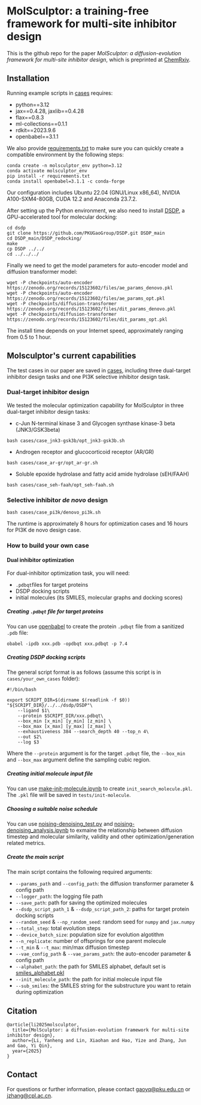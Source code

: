 # MolSculptor: a training-free framework for multi-site inhibitor design
This is the github repo for the paper *MolSculptor: a diffusion-evolution framework for multi-site inhibitor design*, which is preprinted at [ChemRxiv](https://doi.org/10.26434/chemrxiv-2025-v4758).

## Installation
Running example scripts in [cases](./cases) requires:
* python==3.12
* jax==0.4.28, jaxlib==0.4.28
* flax==0.8.3
* ml-collections==0.1.1
* rdkit==2023.9.6
* openbabel==3.1.1

We also provide [requirements.txt](./requirements.txt) to make sure you can quickly create a compatible environment by the following steps:
```
conda create -n molsculptor_env python=3.12
conda activate molsculptor_env
pip install -r requirements.txt
conda install openbabel=3.1.1 -c conda-forge
```
Our configuration includes Ubuntu 22.04 (GNU/Linux x86_64), NVIDIA A100-SXM4-80GB, CUDA 12.2 and Anaconda 23.7.2.

After setting up the Python environment, we also need to install [DSDP](https://github.com/PKUGaoGroup/DSDP), a GPU-accelerated tool for molecular docking:
```
cd dsdp
git clone https://github.com/PKUGaoGroup/DSDP.git DSDP_main
cd DSDP_main/DSDP_redocking/
make
cp DSDP ../../
cd ../../../
```
Finally we need to get the model parameters for auto-encoder model and diffusion transformer model:
```
wget -P checkpoints/auto-encoder https://zenodo.org/records/15123602/files/ae_params_denovo.pkl
wget -P checkpoints/auto-encoder https://zenodo.org/records/15123602/files/ae_params_opt.pkl
wget -P checkpoints/diffusion-transformer https://zenodo.org/records/15123602/files/dit_params_denovo.pkl
wget -P checkpoints/diffusion-transformer https://zenodo.org/records/15123602/files/dit_params_opt.pkl
```
The install time depends on your Internet speed, approximately ranging from 0.5 to 1 hour.
## Molsculptor's current capabilities
The test cases in our paper are saved in [cases](./cases), including three dual-target inhibitor design tasks and one PI3K selective inhibitor design task.
### Dual-target inhibitor design
We tested the molecular optimization capability for MolSculptor in three dual-target inhibitor design tasks:
* c-Jun N-terminal kinase 3 and Glycogen synthase kinase-3 beta (JNK3/GSK3beta)
```
bash cases/case_jnk3-gsk3b/opt_jnk3-gsk3b.sh
```
* Androgen receptor and glucocorticoid receptor (AR/GR)
```
bash cases/case_ar-gr/opt_ar-gr.sh
```
* Soluble epoxide hydrolase and fatty acid amide hydrolase (sEH/FAAH)
```
bash cases/case_seh-faah/opt_seh-faah.sh
```
### Selective inhibitor *de novo* design
```
bash cases/case_pi3k/denovo_pi3k.sh
```
The runtime is approximately 8 hours for optimization cases and 16 hours for PI3K de novo design case. 
### How to build your own case
#### Dual inhibitor optimization
For dual-inhibitor optimization task, you will need:
* `.pdbqt`files for target proteins
* DSDP docking scripts
* initial molecules (its SMILES, molecular graphs and docking scores)
##### Creating `.pdbqt` file for target proteins
You can use [openbabel](https://github.com/openbabel/openbabel) to create the protein `.pdbqt` file from a sanitized `.pdb` file:
```
obabel -ipdb xxx.pdb -opdbqt xxx.pdbqt -p 7.4
```
##### Creating DSDP docking scripts
The general script format is as follows (assume this script is in `cases/your_own_cases` folder):
```
#!/bin/bash

export SCRIPT_DIR=$(dirname $(readlink -f $0))
"${SCRIPT_DIR}/../../dsdp/DSDP"\
	--ligand $1\
	--protein $SCRIPT_DIR/xxx.pdbqt\
	--box_min [x_min] [y_min] [z_min] \
	--box_max [x_max] [y_max] [z_max] \
	--exhaustiveness 384 --search_depth 40 --top_n 4\
	--out $2\
	--log $3
```
Where the `--protein` argument is for the target `.pdbqt` file, the `--box_min` and `--box_max` argument define the sampling cubic region.

##### Creating initial molecule input file
You can use [make-init-molecule.ipynb](./tests/make-init-molecule.ipynb) to create `init_search_molecule.pkl`. The `.pkl` file will be saved in `tests/init-molecule`.

##### Choosing a suitable noise schedule
You can use [noising-denoising_test.py](./tests/noising-denoising_test.py) and [noising-denoising_analysis.ipynb](./tests/noising-denoising_analysis.ipynb) to exmaine the relationship between diffusion timestep and molecular similarity, validity and other optimization/generation related metrics.

##### Create the main script
The main script contains the following required arguments:
* `--params_path` and  `--config_path`: the diffusion transformer parameter & config path
* `--logger_path`: the logging file path
* `--save_path`: path for saving the optimized molecules
* `--dsdp_script_path_1` & `--dsdp_script_path_2`: paths for target protein docking scripts
* `--random_seed` & `--np_random_seed`: random seed for `numpy` and `jax.numpy`
* `--total_step`: total evolution steps
* `--device_batch_size`: population size for evolution algotithm
* `--n_replicate`: number of offsprings for one parent molecule
* `--t_min` & `--t_max`: min/max diffusion timestep
* `--vae_config_path` & `--vae_params_path`: the auto-encoder parameter & config path
* `--alphabet_path`: the path for SMILES alphabet, default set is [smiles_alphabet.pkl](./train/smiles_alphabet.pkl)
* `--init_molecule_path`: the path for initial molecule input file
* `--sub_smiles`: the SMILES string for the substructure you want to retain during optimization

## Citation
```
@article{li2025molsculptor,
  title={MolSculptor: a diffusion-evolution framework for multi-site inhibitor design},
  author={Li, Yanheng and Lin, Xiaohan and Hao, Yize and Zhang, Jun and Gao, Yi Qin},
  year={2025}
}
```
## Contact
For questions or further information, please contact [gaoyq@pku.edu.cn](gaoyq@pku.edu.cn) or [jzhang@cpl.ac.cn](jzhang@cpl.ac.cn).
